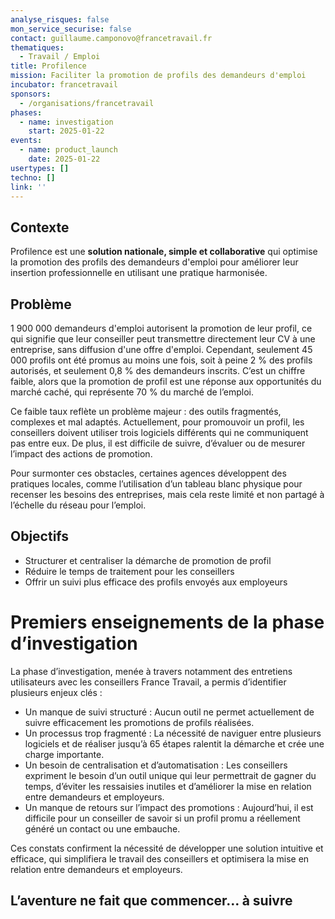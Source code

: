 ```yaml
---
analyse_risques: false
mon_service_securise: false
contact: guillaume.camponovo@francetravail.fr
thematiques:
  - Travail / Emploi
title: Profilence
mission: Faciliter la promotion de profils des demandeurs d'emploi
incubator: francetravail
sponsors:
  - /organisations/francetravail
phases:
  - name: investigation
    start: 2025-01-22
events:
  - name: product_launch
    date: 2025-01-22
usertypes: []
techno: []
link: ''
---
```

## Contexte

Profilence est une **solution nationale, simple et collaborative** qui optimise la promotion des profils des demandeurs d'emploi pour améliorer leur insertion professionnelle en utilisant une pratique harmonisée.

## Problème

1 900 000 demandeurs d'emploi autorisent la promotion de leur profil, ce qui signifie que leur conseiller peut transmettre directement leur CV à une entreprise, sans diffusion d'une offre d'emploi. Cependant, seulement 45 000 profils ont été promus au moins une fois, soit à peine 2 % des profils autorisés, et seulement 0,8 % des demandeurs inscrits. C’est un chiffre faible, alors que la promotion de profil est une réponse aux opportunités du marché caché, qui représente 70 % du marché de l’emploi.

Ce faible taux reflète un problème majeur : des outils fragmentés, complexes et mal adaptés. Actuellement, pour promouvoir un profil, les conseillers doivent utiliser trois logiciels différents qui ne communiquent pas entre eux. De plus, il est difficile de suivre, d’évaluer ou de mesurer l’impact des actions de promotion.

Pour surmonter ces obstacles, certaines agences développent des pratiques locales, comme l’utilisation d’un tableau blanc physique pour recenser les besoins des entreprises, mais cela reste limité et non partagé à l’échelle du réseau pour l’emploi.

## Objectifs

 - Structurer et centraliser la démarche de promotion de profil
 - Réduire le temps de traitement pour les conseillers
 - Offrir un suivi plus efficace des profils envoyés aux employeurs

# Premiers enseignements de la phase d’investigation

La phase d’investigation, menée à travers notamment des entretiens utilisateurs avec les conseillers France Travail, a permis d’identifier plusieurs enjeux clés :

 - Un manque de suivi structuré : Aucun outil ne permet actuellement de suivre efficacement les promotions de profils réalisées.
 - Un processus trop fragmenté : La nécessité de naviguer entre plusieurs logiciels et de réaliser jusqu’à 65 étapes ralentit la démarche et crée une charge importante.
  - Un besoin de centralisation et d’automatisation : Les conseillers expriment le besoin d’un outil unique qui leur permettrait de gagner du temps, d’éviter les ressaisies inutiles et d’améliorer la mise en relation entre demandeurs et employeurs.
 - Un manque de retours sur l’impact des promotions : Aujourd’hui, il est difficile pour un conseiller de savoir si un profil promu a réellement généré un contact ou une embauche.

Ces constats confirment la nécessité de développer une solution intuitive et efficace, qui simplifiera le travail des conseillers et optimisera la mise en relation entre demandeurs et employeurs.

## L’aventure ne fait que commencer… à suivre
